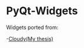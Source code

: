 PyQt-Widgets
======

Widgets ported from:

-[Cloudy(My thesis)](https://github.com/Fil0x/Cloudy/tree/master/view)

